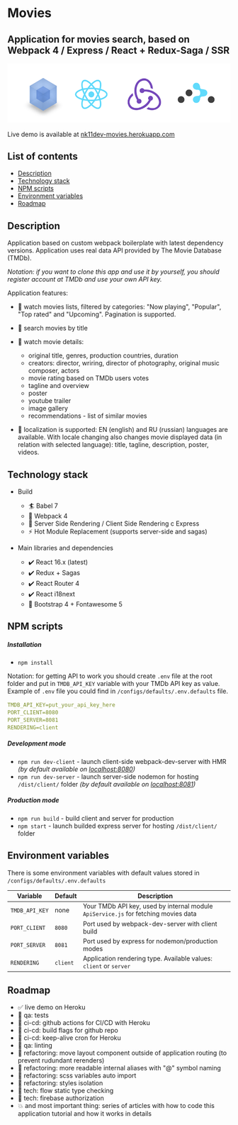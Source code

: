 # Movies 
## Application for movies search, based on Webpack 4 / Express / React + Redux-Saga / SSR
<img src="src/assets/img/build-stack.gif">

Live demo is available at [nk11dev-movies.herokuapp.com](https://nk11dev-movies.herokuapp.com/)

## List of contents

- [Description](#Description)
- [Technology stack](#Technology-stack)
- [NPM scripts](#NPM-scripts)
- [Environment variables](#Environment-variables)
- [Roadmap](#Roadmap)

## Description
Application based on custom webpack boilerplate with latest dependency versions. Application uses real data API provided by The Movie Database (TMDb). 

*Notation: if you want to clone this app and use it by yourself, you should register account at TMDb and use your own API key.* 

Application features: 
- 🎥 watch movies lists, filtered by categories: "Now playing", "Popular", "Top rated" and "Upcoming". Pagination is supported.
- 🎥 search movies by title
- 🎥 watch movie details:
    - original title, genres, production countries, duration
    - creators: director, wriring, director of photography, original music composer, actors
    - movie rating based on TMDb users votes
    - tagline and overview
    - poster
    - youtube trailer 
    - image gallery
    - recommendations - list of similar movies
    
- 🎥 localization is supported: EN (english) and RU (russian) languages are available. With locale changing also changes movie displayed data (in relation with selected language): title, tagline, description, poster, videos.

## Technology stack

- Build
    - 🏄 Babel 7
    - 🎁 Webpack 4
    - 🚀 Server Side Rendering / Client Side Rendering с Express
    - ⚡ Hot Module Replacement  (supports server-side and sagas)

- Main libraries and dependencies
  - ✔️ React 16.x (latest)
  - ✔️ Redux + Sagas
  - ✔️ React Router 4
  - ✔️ React i18next
  - 🍦️ Bootstrap 4 + Fontawesome 5

## NPM scripts
##### Installation
- `npm install`

Notation: for getting API to work you should create `.env` file at the root folder and put in `TMDB_API_KEY` variable with your TMDb API key as value.
Example of `.env` file you could find in `/configs/defaults/.env.defaults` file.
```yaml
TMDB_API_KEY=put_your_api_key_here
PORT_CLIENT=8080
PORT_SERVER=8081
RENDERING=client
```


##### Development mode
- `npm run dev-client` - launch client-side webpack-dev-server with HMR *(by default available on [localhost:8080](http://localhost:8080))*
- `npm run dev-server` - launch server-side nodemon for hosting `/dist/client/` folder *(by default available on [localhost:8081](http://localhost:8081))*

##### Production mode
- `npm run build` - build client and server for production
- `npm start` - launch builded express server for hosting `/dist/client/` folder 

## Environment variables

There is some environment variables with default values stored in `/configs/defaults/.env.defaults`

| Variable         | Default            | Description                                                      
| ---------------- | ------------------ |------------------ |
| `TMDB_API_KEY` | none | Your TMDb API key, used by internal module `ApiService.js` for fetching movies data |
| `PORT_CLIENT` | `8080` | Port used by webpack-dev-server with client build |
| `PORT_SERVER` | `8081` | Port used by express for nodemon/production modes |
| `RENDERING` | `client` | Application rendering type. Available values: `client` or `server` |

## Roadmap
- ✅ live  demo on Heroku
- 🔲 qa: tests
- 🔲 ci-cd: github actions for CI/CD with Heroku
- 🔲 ci-cd: build flags for github repo
- 🔲 ci-cd: keep-alive cron for Heroku
- 🔲 qa: linting
- 🔲 refactoring: move layout component outside of application routing (to prevent rudundant rerenders)
- 🔲 refactoring: more readable internal aliases with "@" symbol naming
- 🔲 refactoring: scss variables auto import
- 🔲 refactoring: styles isolation
- 🔲 tech: flow static type checking
- 🔲 tech: firebase authorization
- 💥 and most important thing: series of articles with how to code this application tutorial and how it works in details
